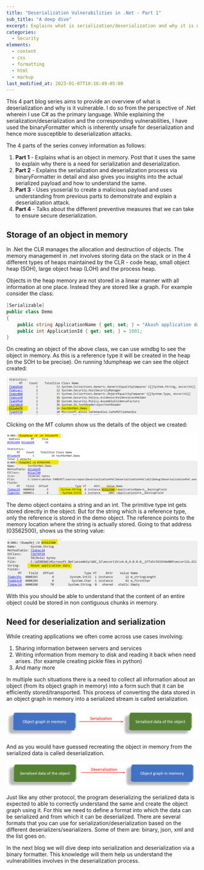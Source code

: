 ```yaml
---
title: "Deserialization Vulnerabilities in .Net - Part 1"
sub_title: "A deep dive"
excerpt: Explains what is serialization/deserialization and why it is needed. Also provides insights into the information that this blog series is expected to cover.
categories:
  - Security
elements:
  - content
  - css
  - formatting
  - html
  - markup
last_modified_at: 2023-01-07T10:16:49-05:00
---
```

This 4 part blog series aims to provide an overview of what is deserialization and why is it vulnerable. I do so from the perspective of .Net wherein I use C# as the primary language. While explaining the serialization/deserialization and the corresponding vulnerabilities, I have used the binaryFormatter which is inherently unsafe for deserialization and hence more susceptible to deserialization attacks.

The 4 parts of the series convey information as follows:

  1. <b>Part 1</b> - Explains what is an object in memory. Post that it uses the same to explain why there is a need for serialization and deserialization.
  2. <b>Part 2</b> - Explains the serialization and deserialization process via binaryFormatter in detail and also gives you insights into the actual serialized payload and how to understand the same.
  3. <b>Part 3</b> - Uses ysoserial to create a malicious payload and uses understanding from previous parts to demonstrate and explain a deserialization attack.
  4. <b>Part 4</b> - Talks about the different preventive measures that we can take to ensure secure deserialization.


## Storage of an object in memory

In .Net the CLR manages the allocation and destruction of objects. The memory management in .net involves storing data on the stack or in the 4 different types of heaps maintained by the CLR - code heap, small object heap (SOH), large object heap (LOH) and the process heap. 

Objects in the heap memory are not stored in a linear manner with all information at one place. Instead they are stored like a graph. For example consider the class:


```c#
[Serializable]
public class Demo
{
    public string ApplicationName { get; set; } = "Akash application data";
    public int ApplicationId { get; set; } = 1001;
}
```

On creating an object of the above class, we can use windbg to see the object in memory. As this is a reference type it will be created in the heap (in the SOH to be precise).
On running !dumpheap we can see the object created:

![Looking at objects in heap memory](/images/DeserializationPart1_mem1.png)

Clicking on the MT column show us the details of the object we created:

![Looking at parent object](/images/DeserializationPart1_mem2.png)

The demo object contains a string and an int. The primitive type int gets stored directly in the object. But for the string which is a reference type, only the reference is stored in the demo object. The reference points to the memory location where the string is actually stored. Going to that address (03562500), shows us the string value:

![Looking at inner object](/images/DeserializationPart1_mem3.png)

With this you should be able to understand that the content of an entire object could be stored in non contiguous chunks in memory.

## Need for deserialization and serialization

While creating applications we often come across use cases involving:
1. Sharing information between servers and services
2. Writing information from memory to disk and reading it back when need arises. (for example creating pickle files in python)
3. And many more

In multiple such situations there is a need to collect all information about an object (from its object graph in memory) into a form such that it can be efficiently stored/transported.
This process of converting the data stored in an object graph in memory into a serialized stream is called serialization.

![Serialization](/images/DeserializationPart1_fig4.png)

And as you would have guessed recreating the object in memory from the serialized data is called deserialization.

![Deserialization](/images/DeserializationPart1_fig5.png)

Just like any other protocol, the program deserializing the serialized data is expected to able to correctly understand the same and create the object graph using it. For this we need to define a format into which the data can be serialized and from which it can be deserialized. 
There are several formats that you can use for serialization/deserialization based on the different deserializers/searializers. Some of them are: binary, json, xml and the list goes on.

In the next blog we will dive deep into serialization and deserialization via a binary formatter. This knowledge will them help us understand the vulnerabilities involves in the deserialization process.

